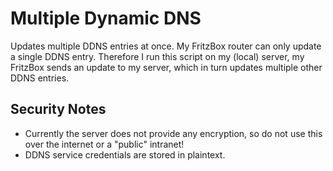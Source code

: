 # Multiple Dynamic DNS
Updates multiple DDNS entries at once.
My FritzBox router can only update a single DDNS entry.
Therefore I run this script on my (local) server, my FritzBox sends an update to my server, which
in turn updates multiple other DDNS entries.

## Security Notes
* Currently the server does not provide any encryption, so do not use this over the internet or a "public" intranet!
* DDNS service credentials are stored in plaintext.


